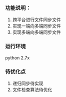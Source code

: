 ### 功能说明：
1.	跨平台进行文件同步文件
2.	实现一端向多端同步文件
3.	实现多端向多端同步文件

### 运行环境
python 2.7x

### 待优化点
1.	递归同步待实现
2.	文件检查算法待优化
